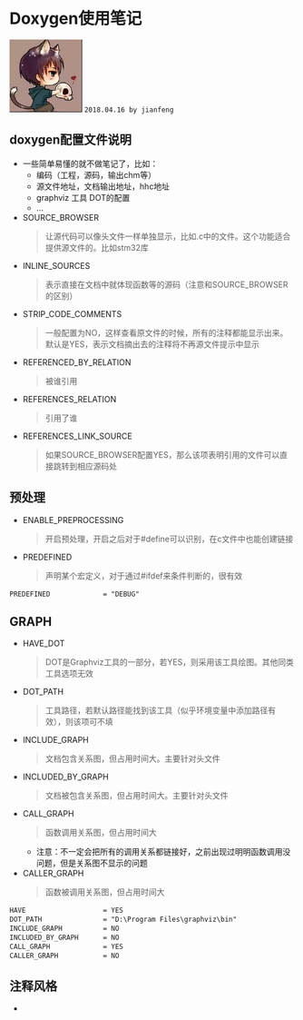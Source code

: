 # **Doxygen使用笔记**
![apaki](../../apaki.jpg)
`2018.04.16 by jianfeng`

## doxygen配置文件说明
- 一些简单易懂的就不做笔记了，比如：
    - 编码（工程，源码，输出chm等）
    - 源文件地址，文档输出地址，hhc地址
    - graphviz 工具 DOT的配置
    - ...
- SOURCE_BROWSER
    > 让源代码可以像头文件一样单独显示，比如.c中的文件。这个功能适合提供源文件的。比如stm32库
- INLINE_SOURCES
    > 表示直接在文档中就体现函数等的源码（注意和SOURCE_BROWSER的区别）
- STRIP_CODE_COMMENTS
    > 一般配置为NO，这样查看原文件的时候，所有的注释都能显示出来。默认是YES，表示文档摘出去的注释将不再源文件提示中显示
- REFERENCED_BY_RELATION
    > 被谁引用
- REFERENCES_RELATION
    > 引用了谁
- REFERENCES_LINK_SOURCE
    > 如果SOURCE_BROWSER配置YES，那么该项表明引用的文件可以直接跳转到相应源码处

## 预处理
- ENABLE_PREPROCESSING
    > 开启预处理，开启之后对于#define可以识别，在c文件中也能创建链接
- PREDEFINED
    > 声明某个宏定义，对于通过#ifdef来条件判断的，很有效
```
PREDEFINED             = "DEBUG"
```

## GRAPH
- HAVE_DOT
    > DOT是Graphviz工具的一部分，若YES，则采用该工具绘图。其他同类工具选项无效
- DOT_PATH
    > 工具路径，若默认路径能找到该工具（似乎环境变量中添加路径有效），则该项可不填
- INCLUDE_GRAPH
    > 文档包含关系图，但占用时间大。主要针对头文件
- INCLUDED_BY_GRAPH
    > 文档被包含关系图，但占用时间大。主要针对头文件
- CALL_GRAPH
    > 函数调用关系图，但占用时间大
    - 注意：不一定会把所有的调用关系都链接好，之前出现过明明函数调用没问题，但是关系图不显示的问题
- CALLER_GRAPH
    > 函数被调用关系图，但占用时间大
```
HAVE                   = YES
DOT_PATH               = "D:\Program Files\graphviz\bin"
INCLUDE_GRAPH          = NO
INCLUDED_BY_GRAPH      = NO
CALL_GRAPH             = YES
CALLER_GRAPH           = NO
```

## 注释风格
- 
